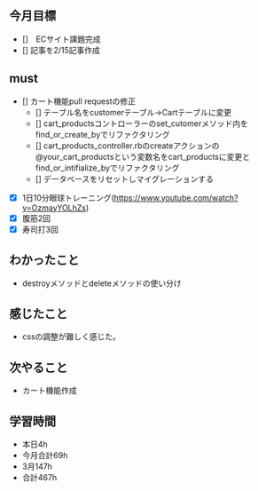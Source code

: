 
## 今月目標
- []　ECサイト課題完成
- [] 記事を2/15記事作成


## must
- [] カート機能pull requestの修正
  - [] テーブル名をcustomerテーブル→Cartテーブルに変更
  - [] cart_productsコントローラーのset_cutomerメソッド内をfind_or_create_byでリファクタリング
  - [] cart_products_controller.rbのcreateアクションの@your_cart_productsという変数名をcart_productsに変更とfind_or_intifialize_byでリファクタリング
  - [] データベースをリセットしマイグレーションする
- [x] 1日10分眼球トレーニング(https://www.youtube.com/watch?v=OzmayYOLhZs)
- [x] 腹筋2回
- [x] 寿司打3回

## わかったこと
- destroyメソッドとdeleteメソッドの使い分け


  
## 感じたこと
- cssの調整が難しく感じた。
  
## 次やること
  - カート機能作成

## 学習時間
  - 本日4h
  - 今月合計69h
  - 3月147h
  - 合計467h
